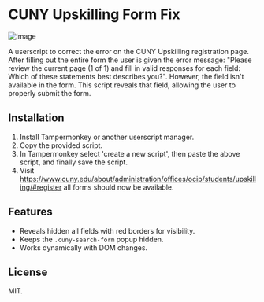 # CUNY Upskilling Form Fix
![image](https://github.com/user-attachments/assets/955fb07d-2b0f-484c-acae-26dee679ae7e)

A userscript to correct the error on the CUNY Upskilling registration page. After filling out the entire form the user is given the error message: "Please review the current page (1 of 1) and fill in valid responses for each field: Which of these statements best describes you?". However, the field isn't available in the form. This script reveals that field, allowing the user to properly submit the form.



## Installation
1. Install Tampermonkey or another userscript manager.
2. Copy the provided script.
3. In Tampermonkey select 'create a new script', then paste the above script, and finally save the script.
4. Visit https://www.cuny.edu/about/administration/offices/ocip/students/upskilling/#register all forms should now be available.

## Features
- Reveals hidden all fields with red borders for visibility.
- Keeps the `.cuny-search-form` popup hidden.
- Works dynamically with DOM changes.

## License
MIT.

